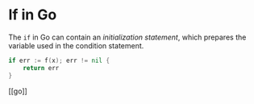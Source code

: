 # If in Go

The `if` in Go can contain an _initialization statement_, which prepares the variable used in the condition statement.

```go
if err := f(x); err != nil {
    return err
}
```

[[go]]